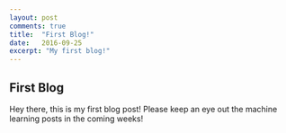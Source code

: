 ```yaml
---
layout: post
comments: true
title:  "First Blog!"
date:   2016-09-25
excerpt: "My first blog!"
--- 
```

      
## First Blog
Hey there, this is my first blog post!
Please keep an eye out the machine learning posts in the coming weeks!

